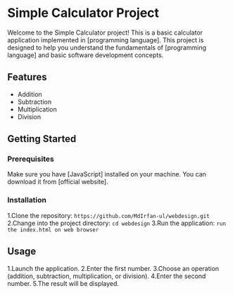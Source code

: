 # Simple Calculator Project
Welcome to the Simple Calculator project! This is a basic calculator application implemented in [programming language]. This project is designed to help you understand the fundamentals of [programming language] and basic software development concepts.
## Features
* Addition
* Subtraction
* Multiplication
* Division
## Getting Started
### Prerequisites
Make sure you have [JavaScript] installed on your machine. You can download it from [official website].
### Installation
1.Clone the repository:
```https://github.com/MdIrfan-ul/webdesign.git```
2.Change into the project directory:
```cd webdesign```
3.Run the application:
```run the index.html on web browser```
## Usage
1.Launch the application.
2.Enter the first number.
3.Choose an operation (addition, subtraction, multiplication, or division).
4.Enter the second number.
5.The result will be displayed.
